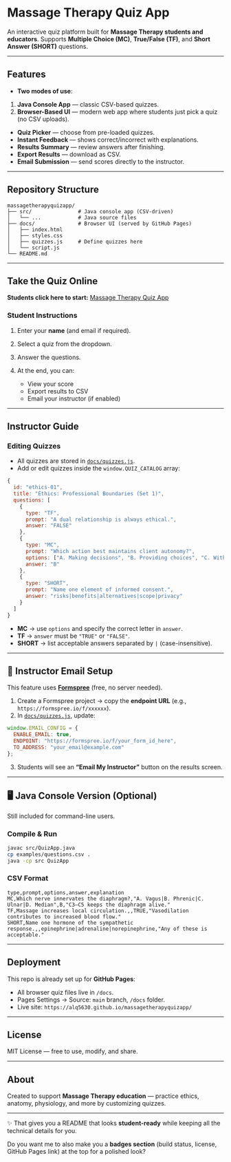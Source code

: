 # Massage Therapy Quiz App

An interactive quiz platform built for **Massage Therapy students and educators**.
Supports **Multiple Choice (MC)**, **True/False (TF)**, and **Short Answer (SHORT)** questions.

---

## Features

*  **Two modes of use**:

  1. **Java Console App** — classic CSV-based quizzes.
  2. **Browser-Based UI** — modern web app where students just pick a quiz (no CSV uploads).
* **Quiz Picker** — choose from pre-loaded quizzes.
*  **Instant Feedback** — shows correct/incorrect with explanations.
* **Results Summary** — review answers after finishing.
* **Export Results** — download as CSV.
* **Email Submission** — send scores directly to the instructor.

---

##  Repository Structure

```
massagetherapyquizapp/
├── src/               # Java console app (CSV-driven)
│   └── ...            # Java source files
├── docs/              # Browser UI (served by GitHub Pages)
│   ├── index.html
│   ├── styles.css
│   ├── quizzes.js     # Define quizzes here
│   └── script.js
└── README.md
```

---

##  Take the Quiz Online

 **Students click here to start:**
 [Massage Therapy Quiz App](https://alq5630.github.io/massagetherapyquizapp/)

### Student Instructions

1. Enter your **name** (and email if required).
2. Select a quiz from the dropdown.
3. Answer the questions.
4. At the end, you can:

   * View your score
   * Export results to CSV
   * Email your instructor (if enabled)

---

##  Instructor Guide

### Editing Quizzes

* All quizzes are stored in [`docs/quizzes.js`](docs/quizzes.js).
* Add or edit quizzes inside the `window.QUIZ_CATALOG` array:

```js
{
  id: "ethics-01",
  title: "Ethics: Professional Boundaries (Set 1)",
  questions: [
    {
      type: "TF",
      prompt: "A dual relationship is always ethical.",
      answer: "FALSE"
    },
    {
      type: "MC",
      prompt: "Which action best maintains client autonomy?",
      options: ["A. Making decisions", "B. Providing choices", "C. Withholding info"],
      answer: "B"
    },
    {
      type: "SHORT",
      prompt: "Name one element of informed consent.",
      answer: "risks|benefits|alternatives|scope|privacy"
    }
  ]
}
```

* **MC** → use `options` and specify the correct letter in `answer`.
* **TF** → `answer` must be `"TRUE"` or `"FALSE"`.
* **SHORT** → list acceptable answers separated by `|` (case-insensitive).

---

## 📧 Instructor Email Setup

This feature uses [**Formspree**](https://formspree.io/) (free, no server needed).

1. Create a Formspree project → copy the **endpoint URL** (e.g., `https://formspree.io/f/xxxxxx`).
2. In [`docs/quizzes.js`](docs/quizzes.js), update:

```js
window.EMAIL_CONFIG = {
  ENABLE_EMAIL: true,
  ENDPOINT: "https://formspree.io/f/your_form_id_here",
  TO_ADDRESS: "your_email@example.com"
};
```

3. Students will see an **“Email My Instructor”** button on the results screen.

---

## 🖥 Java Console Version (Optional)

Still included for command-line users.

### Compile & Run

```bash
javac src/QuizApp.java
cp examples/questions.csv .
java -cp src QuizApp
```

### CSV Format

```
type,prompt,options,answer,explanation
MC,Which nerve innervates the diaphragm?,"A. Vagus|B. Phrenic|C. Ulnar|D. Median",B,"C3–C5 keeps the diaphragm alive."
TF,Massage increases local circulation.,,TRUE,"Vasodilation contributes to increased blood flow."
SHORT,Name one hormone of the sympathetic response.,,epinephrine|adrenaline|norepinephrine,"Any of these is acceptable."
```

---

##  Deployment

This repo is already set up for **GitHub Pages**:

* All browser quiz files live in `/docs`.
* Pages Settings → Source: `main` branch, `/docs` folder.
* Live site: `https://alq5630.github.io/massagetherapyquizapp/`

---

##  License

MIT License — free to use, modify, and share.

---

##  About

Created to support **Massage Therapy education** — practice ethics, anatomy, physiology, and more by customizing quizzes.

---

✨ That gives you a README that looks **student-ready** while keeping all the technical details for you.

Do you want me to also make you a **badges section** (build status, license, GitHub Pages link) at the top for a polished look?
